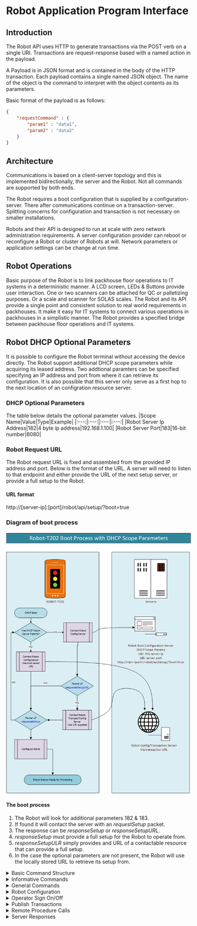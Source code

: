 # Robot Application Program Interface

## Introduction
The Robot API uses HTTP to generate transactions via the POST verb on a single URI. 
Transactions are request-response based with a named action in the payload.

A Payload is in JSON format and is contained in the body of the HTTP transaction.
Each payload contains a single named JSON object. The name of the 
object is the command to interpret with the object contents as its parameters.

Basic format of the payload is as follows:

```JSON
{
    "requestCommand" : {
        "param1" : "data1",
        "param2" : "data2"
    }
}
```

## Architecture
Communications is based on a client-server topology and this is implemented bidirectionally, the server and the Robot. Not all commands are supported by both ends.

The Robot requires a boot configuration that is supplied by a configuration- server. There after communications continue on a transaction-server. Splitting concerns for configuration and transaction is not necessary on smaller installations.

Robots and their API is designed to run at scale with zero network administration requirements. A server configuration provider can reboot or reconfigure a Robot or cluster of Robots at will. Network parameters or application settings can be change at run time.

## Robot Operations
Basic purpose of the Robot is to link packhouse floor operations to IT systems in a deterministic manner. A LCD screen, LEDs & Buttons provide user interaction. One or two scanners can be attached for QC or palletizing purposes. Or a scale and scanner for SOLAS scales. The Robot and its API provide a single point and consistent solution to real world requirements in packhouses. It make it easy for IT systems to connect various operations in packhouses in a simplistic manner. The Robot provides a specified bridge between packhouse floor operations and IT systems.

## Robot DHCP Optional Parameters
It is possible to configure the Robot terminal without accessing the device directly.
The Robot support additional DHCP scope parameters while acquiring its leased address. Two addtional paramters can be specified specifying an IP address and port from where it can retrieve its configuration. It is also possible that this server only serve as a first hop to the next location of an configration resource server.

### DHCP Optional Parameters
The table below details the optional parameter values.
|Scope Name|Value|Type|Example|
|:---:|:---:|:---:|:---:|
|Robot Server Ip Address|182|4 byte ip address|192.168.1.100|
|Robot Server Port|183|16-bit number|8080| 

### Robot Request URL
The Robot request URL is fixed and assembled from the provided IP address and port. Below is the format of the URL. A server will need to listen to that endpoint and either provide the URL of the next setup server, or provide a full setup to the Robot.

#### URL format
http://[server-ip]:[port]/robot/api/setup/?boot=true

### Diagram of boot process
<img src="../images/robot-boot-dhcp.png" alt="Robot-DHCP-Boot" title="Robot DHCP Boot Process" width="600" />

#### The boot process
1. The Robot will look for additional parameters 182 & 183.
2. If found it will contact the server with an *requestSetup* packet.
3. The response can be *responseSetup* or *responseSetupURL*.
4. *responseSetup* must provide a full setup for the Robot to operate from.
5. *responseSetupULR* simply provides and URL of a contactable resource that can provide a full setup.
6. In the case the optional parameters are not present, the Robot will use the locally stored URL to retrieve its setup from.


<details><summary>Basic Command Structure</summary>

<p>

## Payload Layout
All payloads has exactly one command and one object. The object contains the parameters associated with the command. A MAC address must always be present in the object.

### Basic command layout
Below is the basic payload command structure.
```JSON
{
    "payloadCommand" : {
        "MAC" : "AA:BB:CC:00:11:22",
        "parameterName" : "parameterValue"
    }
}
```

### Reset Command
The server can respond with reset to any command to trigger a reboot on the Robot
```JSON
{
    "requestReset" : {
        "MAC" : "AA:BB:CC:00:11:22"
    }
}
```


</p>
</details>


<details><summary>Informative Commands</summary>
Information request commands are send to the device and the response provides details of the device.
<p>

## Information Request
A request contains the MAC address of the device and must match to get a valid response.
```JSON
{
    "requestInformation" : {
        "MAC" : "AA:BB:CC:00:11:22:"
    }
}
```

### Information Response
The response contains the hardware and software versions. The type describes the device and uptime is the running time in seconds.
```JSON
{
    "responseInformation" : {
        "MAC" : "AA:BB:CC:00:11:22",
        "hardware" : "1a",
        "software" : "1.0.1",
        "type"     : "ROBOT-T201",
        "uptime"   : "1000"
    }
}   
```

### Status Request
Status request can be send to get the current state of the device. Generally the device will send a status update once it booted. The MAC address is a required object parameter and must match the device address.

```JSON
{
    "requestStatus" : {
        "MAC" : "AA:BB:CC:00:11:22"
    }
}
```

### Status Response
Upon boot up or specifically requested the device will publish its status as follows:
```JSON
{
    "publishStatus" : {
        "status" : "READY/!READY",
        "system" : "ENGINE/SCALE/SCANNER",
        "message" : "Descriptive message when in error",
        "MAC" : "AA:BB:CC:00:11:22",
        "session" : "0123456789abcdef"
    }
}
```

</p>
</details>


<details><summary>General Commands</summary>
General commands include, reset, ping and date-time.
<p>

### Ping-Pong
The Robot will continuously ping the server to make sure the network is functional and the server is operational. Upon a Ping command the server should respond with a Pong. A reset response can also be send to reboot the Robot.

#### Ping Request
```JSON
{
    "requestPing" : {
        "MAC" : "AA:BB:CC:00:11:22"
    }
}
```
#### Pong Response
```JSON
"responsePong" : {
        "MAC" : "AA:BB:CC:00:11:22"
    }
```

### Date Time
The Robot can request the current time and date.

#### Date & Time Request
```JSON
{
    "requestDateTime" : {
        "MAC"  : "AA:BB:CC:00:11:22"
    }
}
```
#### Date & Time Response
```JSON
{
    "responseDateTime" : {
        "status" : "OK/FAIL/ERROR",
        "MAC" : "AA:BB:CC:00:11:22",
        "date" : "yyyy-mm-dd",
        "time" : "12:00:00"
    }
}
```

### Reset Command
The reset request can be a response to any command request from the Robot. When an invalid setup is detected or when the server whish to cycle a new configuration request the Robot can simply reboot.
```JSON
{
    "requestReset" : {
        "MAC" : "AA:BB:CC:00:11:22"
    }
}
```

</p>
</details>

<details><summary>Robot Configuration</summary>
On boot the server must provide important information to the Robot. Various settings and the application type as well as the transaction server URL must be specified.
<p>

### Robot Request Setup
```JSON
{
    "requestSetup" : {
        "MAC" : "AA:BB:CC:00:11:22",
        "type" : "SOLAS-Scale",
        "status" : "REQUEST"
    }
}
```

### Server Response Setup URL only
```JSON
{

 "responseSetupURL" : {
    "MAC" : "AA:BB:CC:00:11:22",
    "status" : "ENABLED/DISABLED",
    "serverURL" : "http://192.168.0.1/setup.cgi",
 }
}
```

### Server Response Setup
```JSON
{

 "responseSetup" : {
        "MAC" : "AA:BB:CC:00:11:22",
        "status" : "ENABLED/DISABLED",
        "lowLimit" : "850",
        "highLimit" : "1150",
        "units" : "kg",
        "name" : "Weighbridge 1",
        "security" : "OPEN/REQUIRED",
        "protocol" : "ROBOT-API",
        "scale" : "MICRO-A12E",
        "message" : "IDLE MESSAGE",
        "session" : "0123456789abcdef",
        "date" : "yyyy-mm-dd",
        "time" : "12:00:00",
        "type" : "DISABLED/AUTO/TERMINAL/SCALE/SCANNER/BINTIP/FORKLIFT/DUALSCAN/LABELPRINT",
        "serverURL" : "http://192.168.0.1/scale.cgi",
        "signOnUsername" : "JWT etc",
        "signOnPassword" : ""
    }
 
}
```

#### Auto Sign On
If the transaction URL is a protected resource the Robot can automatically sign on to obtain a JWT session Token for instance. The Robot will then automatically add it to the Authorization section of the header as a Bearer token.

</p>
</details>

<details><summary>Operator Sign On/Off</summary>
Operator identification is handled in various manners. The following are supported; RFID cards, USB type I-Button dongles, personel barcode and keypad user codes. Signing out can happen on a timeout, pushed by the server or when removing the USB dongle.
<p>

### Operator Logon
```JSON
{
    "publishLogon" : {
        "MAC" : "AA:BB:CC:00:11:22",
        "id" : "0123456789abcdef",
        "session" : "0123456789abcdef"
    }
}
```

### Operator Logoff
```JSON
{
    "publishLogoff" : {
        "MAC" : "AA:BB:CC:00:11:22",
        "session" : "0123456789abcdef"
    }
}
```

</p>
</details>

<details><summary>Publish Transactions</summary>
A transaction command will always start with the word publish. In some cases a request is initiated before a publish is issued.

<p>

### List of publish commands

#### Publish a Button Press - DEPENDS ON PROFILE AND APP STATE
```JSON
{
    "publishButton" : {
        "MAC" : "AA:BB:CC:00:11:22",
        "id" : "0123456789abcdef",
        "button" : "B1/B2/B3/B4/B5/B6",
        "barcode" : "0123456789abcdef",
        "session" : "0123456789abcdef"
    }
}
```

#### Publish Scale Weight - SCALE PROFILE
```JSON 
{
    "publishScaleWeight" : {
        "MAC" : "AA:BB:CC:00:11:22",
        "id" : "0123456789abcdef",
        "barcode" : "0123456789abcdef",
        "weight" : "1100.00",
        "units" : "kg/NOT-SET",
        "status" : "NORMAL/OVERRIDE/UNDER/OVER",
        "session" : "0123456789abcdef"
    }
}
```

#### Publish a Barcode Scan - SCANNER PROFILE
```JSON
{
    "publishBarcodeScan" : {
        "MAC" : "AA:BB:CC:00:11:22",
        "id" : "0123456789abcdef",
        "barcode" : "0123456789abcdef",
        "status" : "NORMAL/OVERRIDE/UNDER/OVER",
        "session" : "0123456789abcdef"
    }
}
```

#### Move a Pallet - FORKLIFT PROFILE
To move a pallet two commands are needed. First is to request the move, which verifies the pallet location. The second is to publish the new position.

To request the move and verify the position:
```JSON
{
    "requestPalletMove" : {
        "MAC" : "AA:BB:CC:00:11:22",
        "id" : "0123456789abcdef",
        "barcode" : "0123456789abcdef",
        "status" : "REQUEST",
        "session" : "0123456789abcdef",
        "location" : "Current Location"
    }
}
```

To publish the pallet move:
```JSON
{
    "publishPalletStore" : {
        "MAC" : "AA:BB:CC:00:11:22",
        "id" : "0123456789abcdef",
        "barcode" : "0123456789abcdef",
        "status" : "REQUEST",
        "session" : "0123456789abcdef",
        "location" : "Current Location",
        "destination" : "New Location"
    }
}
```

#### Response 
In response to "responseKeypad":
This will redirect the user to keypad input. Important that this is only supported by Robots with full keypads. The "code" attribute is the entered value.
```JSON
{
    "publishKeypadCode" : {
        "MAC" : "AA:BB:CC:00:11:22",
        "id" : "0123456789abcdef",
        "code" : "0123456789abcdef",
        "status" : "NORMAL",
        "session" : "0123456789abcdef",
    }
}
```

#### Print a label - LABELPRINT Profile
The following packet will be send to print a label.
Note that the server can force the user to logoff immediately setting the responseStation status to LOGOFF.
```JSON
{
    "publishPrintLabel" : {
        "MAC" : "AA:BB:CC:00:11:22",
        "id" : "0123456789abcdef",
        "option" : "0123456789abcdef",
        "status" : "NORMAL",
        "session" : "0123456789abcdef",
    }
}
```

</p>
</details>

<details><summary>Remote Procedure Calls</summary>
The server can provide a list of RPCs for the Robot to execute. By holding down the designated button, assigned differently for each keypad variation, the user can access a list of RPCs. To execute the RPC, the operator can either press a button or scan a barcode.
<p>

### Request a List of RPCs
During the Robot's boot cycle it will request a list of RPCs. If not supported the server can simply provide an empty array. The returned data is a key-value-pair, of which the key is the command the value the description. The KEY will be send to the server to execute the particular RPC. The maximum RPCs are 8 and the command KEY length 16 characters.

#### RPC List Request Command
```JSON
{
    "requestRpcList" : {
        "MAC" : "AA:BB:CC:00:11:22"
    }
}
```

#### RPC List Response Payload
```JSON
{
  "responseRpcList": 
  [
    { "REM-PAL": "Remove current pallet" },
    { "LOD-PAL": "Load existing pallet" },
    { "REM-BOX": "Remove carton from pallet" },
    { "FIND-PAL": "Find pallet" },
    { "REST-PAL": "Restore pallet" },
    { "REBUILD-PAL": "Rebuild pallet" },
    { "LOOK-BOX": "Lookup carton" }
  ]
}
```

### Execute a RPC Command
The operator must access the RPC list by holding the correct button for more than three seconds. After which the RPC list will appear. Navigate to the correct item and execute by either pressing a button or scanner a barcode. By pressing cancel the user can return to the operator view.

#### RPC Execute Command
```JSON
{
    
    "requestRpcExecute": {
    "MAC" : "80:1F:12:4D:3A:1C",
    "session" : "041bff54-3959-4db7-b3d5-6995843fa3ae",
    "id" : "0",
    "barcode": "4974052804014",
    "call": "REBUILD-PAL",
    "status": "NORMAL"
  }
}
```

#### RPC Execute Command Response
The response is any of the standard server responses.
For example:
```JSON
{
  "responseStation": {
    "MAC": "80:1F:12:4D:3A:1C",
    "status": "SUCCESS",
    "LCD1": "Executing Server Function",
    "LCD2": "REBUILD-PAL",
    "LCD3": "By Scanner",
    "LCD4": "Barcode: 4974052804014",
    "green": "true",
    "orange": "false",
    "red": "false"
  }
}
```

</p>
</details>

<details><summary>Server Responses</summary>
The Robot statemachine can be redirected by different responses.
<p>

### List of Response Types

#### Response-Station
Response-Station is the standard response that will update the screen and LEDs. This is the most important response and will be used in most cases. The status values can have different applications depending on the profile. For instance a status code of LOGOFF can automatically logoff a user.

```JSON
{
    "responseStation" : {
        "MAC" : "AA:BB:CC:00:11:22",
        "status" : "OK/FAIL/DENIED/LOGOFF",
        "LCD1" : "Pallet OK",
        "LCD2" : "#1001010",
        "LCD3" : "Weight:",
        "LCD4" : "1000.0 kg",
        "Green" : "true/false",
        "Orange" : "true/false",
        "Red" : "true/false"
    }
}
```

#### Response-User
The Robot statemachine will redirect to a screen where user input can be prompted. A single button press will submit the action.

```JSON
{
    "responseUser" : {
        "MAC" : "AA:BB:CC:00:11:22",
        "status" : "OK",
        "LCD1" : "Pallet OK",
        "LCD2" : "#1001010",
        "LCD3" : "Weight:",
        "LCD4" : "1000.0 kg",
        "Green" : "true/false",
        "Orange" : "true/false",
        "Red" : "true/false"
    }
}
```

#### Response-Keypad
Response-Keypad is only applicable to a full keypad version of the Robot. In this case a string of numbers can be entered and upon pressing enter it will be submitted to the server. See "publishKeypadCode".
```JSON
{
    "responseKeypad" : {
        "MAC" : "AA:BB:CC:00:11:22",
        "status" : "OK",
        "LCD1" : "Enter password",
        "LCD2" : "Press enter",
        "LCD3" : "",
        "LCD4" : "",
        "Green" : "true/false",
        "Orange" : "true/false",
        "Red" : "true/false"
    }
}
```

</p>
</details>
